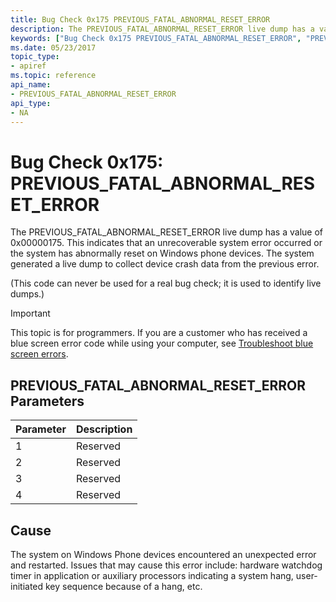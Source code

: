 ```yaml
---
title: Bug Check 0x175 PREVIOUS_FATAL_ABNORMAL_RESET_ERROR
description: The PREVIOUS_FATAL_ABNORMAL_RESET_ERROR live dump has a value of 0x00000175.
keywords: ["Bug Check 0x175 PREVIOUS_FATAL_ABNORMAL_RESET_ERROR", "PREVIOUS_FATAL_ABNORMAL_RESET_ERROR"]
ms.date: 05/23/2017
topic_type:
- apiref
ms.topic: reference
api_name:
- PREVIOUS_FATAL_ABNORMAL_RESET_ERROR
api_type:
- NA
---
```


# Bug Check 0x175: PREVIOUS\_FATAL\_ABNORMAL\_RESET\_ERROR

The PREVIOUS\_FATAL\_ABNORMAL\_RESET\_ERROR live dump has a value of 0x00000175. This indicates that an unrecoverable system error occurred or the system has abnormally reset on Windows phone devices. The system generated a live dump to collect device crash data from the previous error.

(This code can never be used for a real bug check; it is used to identify live dumps.)

> [!IMPORTANT]
> This topic is for programmers. If you are a customer who has received a blue screen error code while using your computer, see [Troubleshoot blue screen errors](https://www.windows.com/stopcode).


## PREVIOUS\_FATAL\_ABNORMAL\_RESET\_ERROR Parameters


| Parameter | Description |
|-----------|-------------|
| 1         | Reserved    |
| 2         | Reserved    |
| 3         | Reserved    |
| 4         | Reserved    |

 

## Cause

The system on Windows Phone devices encountered an unexpected error and restarted. Issues that may cause this error include: hardware watchdog timer in application or auxiliary processors indicating a system hang, user-initiated key sequence because of a hang, etc.

 

 




